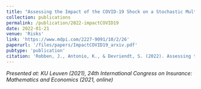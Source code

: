 ```yaml
---
title: "Assessing the Impact of the COVID-19 Shock on a Stochastic Multi-Population Mortality Model"
collection: publications
permalink: /publication/2022-impactCOVID19
date: 2022-01-21
venue: 'Risks'
link: 'https://www.mdpi.com/2227-9091/10/2/26'
paperurl: '/files/papers/ImpactCOVID19_arxiv.pdf'
pubtype: 'publication'
citation: 'Robben, J., Antonio, K., & Devriendt, S. (2022). Assessing the Impact of the COVID-19 Shock on a Stochastic Multi-Population Mortality Model, 10(2), 26. <b>Risks</b>. DOI: 10.3390/risks10020026'
---
```


<i>Presented at: KU Leuven (2021), 24th International Congress on Insurance: Mathematics and Economics (2021, online) </i>